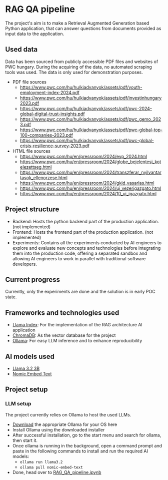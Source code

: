 # RAG QA pipeline
The project's aim is to make a Retrieval Augmented Generation based Python application, that can answer questions from 
documents provided as input data to the application.

## Used data
Data has been sourced from publicly accessible PDF files and websites of PWC hungary. During the acquiring of the data, no automated scraping tools was used. The data is only used for demonstration purposes. 
- PDF file sources
  - https://www.pwc.com/hu/hu/kiadvanyok/assets/pdf/youth-employment-index-2024.pdf
  - https://www.pwc.com/hu/hu/kiadvanyok/assets/pdf/investinhungary2023.pdf
  - https://www.pwc.com/hu/hu/kiadvanyok/assets/pdf/pwc-2024-global-digital-trust-insights.pdf
  - https://www.pwc.com/hu/hu/kiadvanyok/assets/pdf/pwc_gemo_2023.pdf
  - https://www.pwc.com/hu/hu/kiadvanyok/assets/pdf/pwc-global-top-100-companies-2023.pdf
  - https://www.pwc.com/hu/hu/kiadvanyok/assets/pdf/pwc-global-crisis-resilience-survey-2023.pdf
- HTML file sources
  - https://www.pwc.com/hu/en/pressroom/2024/evp_2024.html
  - https://www.pwc.com/hu/en/pressroom/2024/globe_bejelentesi_kotelezettseg.html
  - https://www.pwc.com/hu/en/pressroom/2024/transzferar_nyilvantartasok_ellenorzese.html
  - https://www.pwc.com/hu/en/pressroom/2024/gkid_vasarlas.html
  - https://www.pwc.com/hu/en/pressroom/2024/uj_vezerigazgato.html
  - https://www.pwc.com/hu/en/pressroom/2024/10_uj_igazgato.html

## Project structure
- Backend: Hosts the python backend part of the production application. (not implemented)
- Frontend: Hosts the frontend part of the production application. (not implemented)
- Experiments: Contains all the experiments conducted by AI engineers to explore and evaluate new concepts and 
technologies before integrating them into the production code, offering a separated sandbox and allowing AI 
engineers to work in parallel with traditional software developers.

## Current progress
Currently, only the experiments are done and the solution is in early POC state.

## Frameworks and technologies used
- [Llama Index](https://www.llamaindex.ai/): For the implementation of the RAG architecture AI application
- [ChromaDB](https://www.trychroma.com/): As the vector database for the project
- [Ollama](https://ollama.com/): For easy LLM inference and to enhance reproducibility

## AI models used
- [Llama 3.2 3B](https://huggingface.co/meta-llama/Llama-3.2-3B)
- [Nomic Embed Text](https://huggingface.co/nomic-ai/nomic-embed-text-v1.5)

## Project setup
### LLM setup
The project currently relies on Ollama to host the used LLMs.
- [Download](https://ollama.com/download) the appropriate Ollama for your OS here
- Install Ollama using the downloaded installer
- After successful installation, go to the start menu and search for ollama, then start it.
- Once ollama is running in the background, open a command prompt and paste in the following commands to install and run the required AI models:
  - ```ollama run llama3.2```
  - ```ollama pull nomic-embed-text```
- Done, head over to [RAG_QA_pipeline.ipynb](experiments/notebooks/RAG_QA_pipeline.ipynb)
